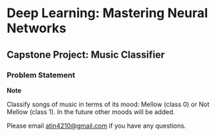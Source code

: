 # Deep Learning: Mastering Neural Networks
## Capstone Project: Music Classifier
### Problem Statement

**Note**

Classify songs of music in terms of its mood: Mellow (class 0) or Not Mellow (class 1). In the future other moods will be added.

Please email [atin4210@gmail.com](mailto:atin4210@gmail.com) if you have any questions.